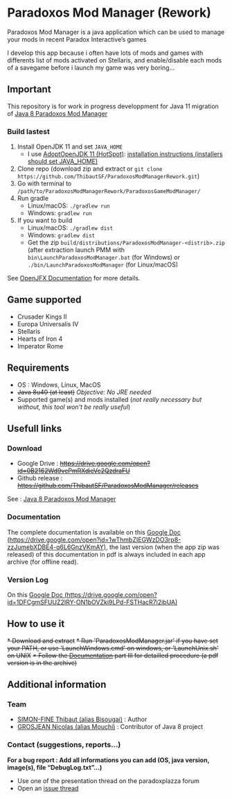 # Paradoxos Mod Manager (Rework)
Paradoxos Mod Manager is a java application which can be used to manage your mods in recent Paradox Interactive’s games

I develop this app because i often have lots of mods and games with differents list of mods activated on Stellaris, and enable/disable each mods of a savegame before i launch my game was very boring…

## Important
This repository is for work in progress developpment for Java 11 migration of [Java 8 Paradoxos Mod Manager](https://github.com/ThibautSF/ParadoxosModManager)

### Build lastest
1. Install OpenJDK 11 and set `JAVA_HOME`
   - I use [AdoptOpenJDK 11 (HotSpot)](https://adoptopenjdk.net/): [installation instructions (installers should set JAVA_HOME)](https://adoptopenjdk.net/installation.html?variant=openjdk11#)
2. Clone repo (download zip and extract or `git clone https://github.com/ThibautSF/ParadoxosModManagerRework.git`)
3. Go with terminal to `/path/to/ParadoxosModManagerRework/ParadoxosGameModManager/`
4. Run gradle
   - Linux/macOS: `./gradlew run`
   - Windows: `gradlew run`
5. If you want to build
   - Linux/macOS: `./gradlew dist`
   - Windows: `gradlew dist`
   - Get the zip `build/distributions/ParadoxosModManager-<distrib>.zip` (after extraction launch PMM with `bin\LaunchParadoxosModManager.bat` (for Windows) or `./bin/LaunchParadoxosModManager` (for Linux/macOS)

See [OpenJFX Documentation](https://openjfx.io/openjfx-docs/) for more details.
##

## Game supported
* Crusader Kings II
* Europa Universalis IV
* Stellaris
* Hearts of Iron 4
* Imperator Rome

## Requirements
* OS : Windows, Linux, MacOS
* ~~Java 8u40 (at least)~~ *Objective: No JRE needed*
* Supported game(s) and mods installed (*not really necessary but without, this tool won't be really useful*)

## Usefull links
### Download
* Google Drive : ~~https://drive.google.com/open?id=0B2162Wd9vePmRXdieVc2QzdraFU~~ 
* Github release : ~~https://github.com/ThibautSF/ParadoxosModManager/releases~~

See : [Java 8 Paradoxos Mod Manager](https://github.com/ThibautSF/ParadoxosModManager)

### Documentation
The complete documentation is available on this [Google Doc (https://drive.google.com/open?id=1wThmbZIEGWzDO3rp8-zzJumebXDBE4-q6L6GnzVKmAY)](https://drive.google.com/open?id=1wThmbZIEGWzDO3rp8-zzJumebXDBE4-q6L6GnzVKmAY), the last version (when the app zip was released) of this documentation in pdf is always included in each app archive (for offline read).

### Version Log
On this [Google Doc (https://drive.google.com/open?id=1DFCgmSFUUZ2IRY-ON1bOVZki9LPd-FSTHacR7i2ibUA)](https://drive.google.com/open?id=1DFCgmSFUUZ2IRY-ON1bOVZki9LPd-FSTHacR7i2ibUA)

## How to use it
~~* Download and extract~~
~~* Run 'ParadoxosModManager.jar' if you have set your PATH, or use 'LaunchWindows.cmd' on windows, or 'LaunchUnix.sh' on UNIX~~
~~* Follow the [Documentation](https://drive.google.com/open?id=1wThmbZIEGWzDO3rp8-zzJumebXDBE4-q6L6GnzVKmAY) part III for detailled procedure (a pdf version is in the archive)~~

## Additional information
### Team
* [SIMON-FINE Thibaut (alias Bisougai)](https://github.com/ThibautSF) : Author
* [GROSJEAN Nicolas (alias Mouchi)](https://github.com/NicolasGrosjean) : Contributor of Java 8 project

### Contact (suggestions, reports...)
**For a bug report : Add all informations you can add (OS, java version, image(s), file “DebugLog.txt”...)** 
* Use one of the presentation thread on the paradoxplazza forum
* Open an [issue thread](https://github.com/ThibautSF/ParadoxosModManagerRework/issues)
